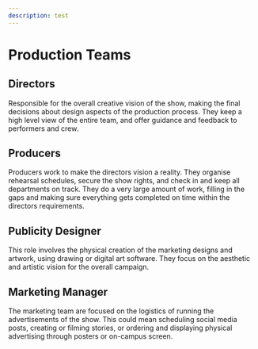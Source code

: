 ```yaml
---
description: test
---
```


# Production Teams

## Directors

Responsible for the overall creative vision of the show, making the final decisions about design aspects of the production process.
They keep a high level view of the entire team, and offer guidance and feedback to performers and crew.

## Producers

Producers work to make the directors vision a reality. They organise rehearsal schedules, secure the show rights, and check in and keep all departments on track.
They do a very large amount of work, filling in the gaps and making sure everything gets completed on time within the directors requirements.

## Publicity Designer

This role involves the physical creation of the marketing designs and artwork, using drawing or digital art software.
They focus on the aesthetic and artistic vision for the overall campaign.

## Marketing Manager

The marketing team are focused on the logistics of running the advertisements of the show.
This could mean scheduling social media posts, creating or filming stories, or ordering and displaying physical advertising through posters or on-campus screen.
